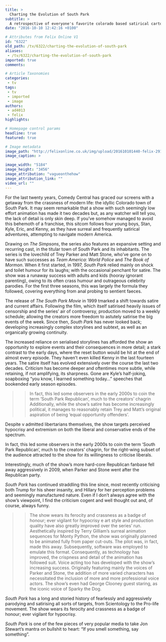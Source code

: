 ```yaml
---
title: >
  Charting the Evolution of South Park
subtitle: >
  A retrospective of everyone's favorite colorado based satirical cartoon
date: "2016-10-10 12:42:16 +0100"

# Attributes from Felix Online V1
id: "6322"
old_path: /tv/6322/charting-the-evolution-of-south-park
aliases:
 - /tv/6322/charting-the-evolution-of-south-park
imported: true
comments:

# Article Taxonomies
categories:
 - tv
tags:
 - tv
 - imported
 - image
authors:
 - ad4013
 - felix
highlights:

# Homepage control params
headline: true
featured: true

# Image metadata
image_path: "http://felixonline.co.uk/img/upload/201610101440-felix-29160391480_0a0016cf23_o.jpg"
image_caption: >

image_width: "5184"
image_height: "3456"
image_attribution: "vagueonthehow"
image_attribution_link: ""
video_url: ""
---
```


For the last twenty years, Comedy Central has graced our screens with a getaway from the crassness of modern life: the idyllic Colorado town of South Park. It may seem remarkable that a show with such seemingly low effort animation has made it two decades but, as any watcher will tell you, the lack of detail is only skin deep. If you’ve somehow managed to avoid this behemoth of a franchise, this sitcom follows four young boys, Stan, Kyle, Eric, and Kenny, as they have surreal and frequently satirical adventures, attempting to navigate modern America.

Drawing on _The Simpsons_, the series also features an expansive setting and recurring cast, in the titular town of South Park and its inhabitants. The series is the lovechild of Trey Parker and Matt Stone, who’ve gone on to have such successes as _Team America: World Police_ and _The Book of Mormon_. When it first started, in 1997, _South Park_ relied mainly on shock and toilet humour for its laughs; with the occasional penchant for satire. The show was a runaway success with adults and kids (hooray ignorant parenting), owing to its often crass humour and outrageous celebrity parodies. For the first three seasons, this was largely the formula they followed, covering everything from anal probing to sentient faeces.

The release of _The South Park Movie_ in 1999 tmarked a shift towards satire and current affairs. Following the film, which itself satirised heavily issues of censorship and the series’ air of controversy, production moved to a weekly schedule; allowing the creators more freedom to astutely satirise the big events of the week. Since then, _South Park_ has never looked back; developing increasingly complex storylines and subtext, as well as an organically growing continuity.

The increased reliance on serialised storylines has afforded the show an opportunity to explore events and their consequences in more detail; a stark contrast to the early days, where the reset button would be hit at the end of almost every episode. They haven’t even killed Kenny in the last fourteen years.     The satire itself has evolved extensively over the course the last two decades. Criticism has become deeper and oftentimes more subtle, while retaining, if not amplifying, its sharpness. Gone are Kyle’s half-joking, soapboxing “you know, I learned something today…” speeches that bookended early season episodes.
> > In fact, this led some observers in the early 2000s to coin the term ‘South Park Republican’, much to the creators’ chagrin
Additionally, while the show’s satire has become increasingly political, it manages to reasonably retain Trey and Matt’s original aspiration of being ‘equal opportunity offenders’.

Despite v admitted libertarians themselves, the show targets perceived hypocrisy and extremism on both the liberal and conservative ends of the spectrum.

In fact, this led some observers in the early 2000s to coin the term ‘South Park Republican’, much to the creators’ chagrin, for the right-wing subset of the audience attracted to the show for its willingness to criticise liberals.

Interestingly, much of the show’s more hard-core Republican fanbase fell away aggressively in 2009, when Parker and Stone went after the Republican party.

_South Park_ has continued straddling this line since, most recently criticising both Trump for his sheer insanity, and Hillary for her perception problems and seemingly manufactured nature. Even if I don’t always agree with the show’s viewpoint, I find the criticism cogent and well thought out and, of course, always funny.
> > The show wears its ferocity and crassness as a badge of honour; ever vigilant for hypocrisy
e art style and production quality have also greatly improved over the series’ run. Aesthetically inspired by Terry Gilliam’s surreal animation sequences for Monty Python, the show was originally planned to be animated fully from paper cut-outs. The pilot was, in fact, made this away. Subsequently, software was employed to emulate this format. Consequently, as technology has improved, the crispness and detail of the animation has followed suit. Voice acting too has developed with the show’s increasing success. Originally featuring mainly the voices of Parker and Stone, the addition of more varied characters has necessitated the inclusion of more and more professional voice actors. The show’s even had George Clooney guest staring, as the iconic voice of Sparky the Dog.

_South Park_ has a long and storied history of fearlessly and aggressively parodying and satirising all sorts of targets, from Scientology to the Pro-life movement. The show wears its ferocity and crassness as a badge of honour; ever vigilant for hypocrisy.

_South Park_ is one of the few pieces of very popular media to take Jon Stewart’s mantra on bullshit to heart: “If you smell something, say something”.
